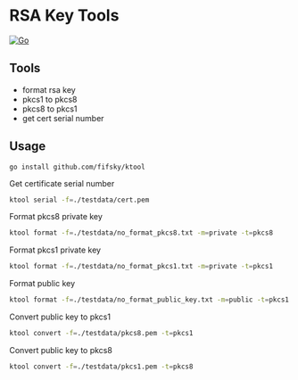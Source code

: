 # RSA Key Tools

[![Go](https://github.com/fifsky/ktool/actions/workflows/go.yml/badge.svg)](https://github.com/fifsky/ktool/actions/workflows/go.yml)

## Tools
 - format rsa key
 - pkcs1 to pkcs8
 - pkcs8 to pkcs1
 - get cert serial number

## Usage

```text
go install github.com/fifsky/ktool
```

Get certificate serial number
```bash
ktool serial -f=./testdata/cert.pem
```

Format pkcs8 private key
```bash
ktool format -f=./testdata/no_format_pkcs8.txt -m=private -t=pkcs8
```

Format pkcs1 private key
```bash
ktool format -f=./testdata/no_format_pkcs1.txt -m=private -t=pkcs1
```

Format public key
```bash
ktool format -f=./testdata/no_format_public_key.txt -m=public -t=pkcs1
```

Convert public key to pkcs1
```bash
ktool convert -f=./testdata/pkcs8.pem -t=pkcs1
```

Convert public key to pkcs8
```bash
ktool convert -f=./testdata/pkcs1.pem -t=pkcs8
```

